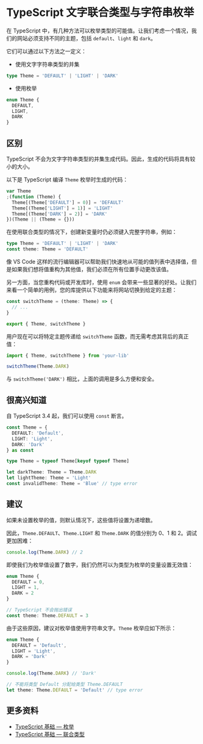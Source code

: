# TypeScript 文字联合类型与字符串枚举

在 TypeScript 中，有几种方法可以枚举类型的可能值。让我们考虑一个情况，我们的网站必须支持不同的主题，包括 `default`、`light` 和 `dark`。

它们可以通过以下方法之一定义：

- 使用文字字符串类型的并集

```ts
type Theme = 'DEFAULT' | 'LIGHT' | 'DARK'
```

- 使用枚举

```ts
enum Theme {
  DEFAULT,
  LIGHT,
  DARK
}
```

## 区别

TypeScript 不会为文字字符串类型的并集生成代码。因此，生成的代码将具有较小的大小。

以下是 TypeScript 编译 `Theme` 枚举时生成的代码：

```ts
var Theme
;(function (Theme) {
  Theme[(Theme['DEFAULT'] = 0)] = 'DEFAULT'
  Theme[(Theme['LIGHT'] = 1)] = 'LIGHT'
  Theme[(Theme['DARK'] = 2)] = 'DARK'
})(Theme || (Theme = {}))
```

在使用联合类型的情况下，创建新变量时仍必须键入完整字符串，例如：

```ts
type Theme = 'DEFAULT' | 'LIGHT' | 'DARK'
const theme: Theme = 'DEFAULT'
```

像 VS Code 这样的流行编辑器可以帮助我们快速地从可能的值列表中选择值，但是如果我们想将值重构为其他值，我们必须在所有位置手动更改该值。

另一方面，当您重构代码或开发库时，使用 `enum` 会带来一些显著的好处。让我们来看一个简单的用例，您的库提供以下功能来将网站切换到给定的主题：

```ts
const switchTheme = (theme: Theme) => {
  // ...
}

export { Theme, switchTheme }
```

用户现在可以将特定主题传递给 `switchTheme` 函数，而无需考虑其背后的真正值：

```ts
import { Theme, switchTheme } from 'your-lib'

switchTheme(Theme.DARK)
```

与 `switchTheme('DARK')` 相比，上面的调用是多么方便和安全。

## 很高兴知道

自 TypeScript 3.4 起，我们可以使用 `const` 断言。

```ts
const Theme = {
  DEFAULT: 'Default',
  LIGHT: 'Light',
  DARK: 'Dark'
} as const

type Theme = typeof Theme[keyof typeof Theme]

let darkTheme: Theme = Theme.DARK
let lightTheme: Theme = 'Light'
const invalidTheme: Theme = 'Blue' // type error
```

## 建议

如果未设置枚举的值，则默认情况下，这些值将设置为递增数。

因此，`Theme.DEFAULT`、`Theme.LIGHT` 和 `Theme.DARK` 的值分别为 0、1 和 2。调试更加困难：

```ts
console.log(Theme.DARK) // 2
```

即使我们为枚举值设置了数字，我们仍然可以为类型为枚举的变量设置无效值：

```ts
enum Theme {
  DEFAULT = 0,
  LIGHT = 1,
  DARK = 2
}

// TypeScript 不会抛出错误
const theme: Theme.DEFAULT = 3
```

由于这些原因，建议对枚举值使用字符串文字。`Theme` 枚举应如下所示：

```ts
enum Theme {
  DEFAULT = 'Default',
  LIGHT = 'Light',
  DARK = 'Dark'
}

console.log(Theme.DARK) // 'Dark'

// 不能将类型 Default 分配给类型 Theme.DEFAULT
let theme: Theme.DEFAULT = 'Default' // type error
```

## 更多资料

- [TypeScript 基础 — 枚举](https://github.com/lio-zero/blog/blob/master/TypeScipt/TypeScript%20%E5%9F%BA%E7%A1%80%20%E2%80%94%20%E6%9E%9A%E4%B8%BE.md)
- [TypeScript 基础 — 联合类型](https://github.com/lio-zero/blog/blob/master/TypeScipt/TypeScript%20%E5%9F%BA%E7%A1%80%20%E2%80%94%20%E8%81%94%E5%90%88%E7%B1%BB%E5%9E%8B.md)
